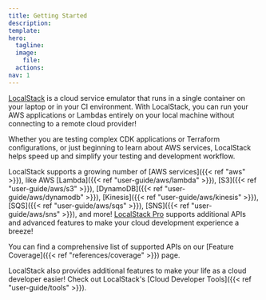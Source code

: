 ```yaml
---
title: Getting Started
description: 
template: 
hero:
  tagline: 
  image:
    file: 
  actions:
nav: 1
---
```


[LocalStack](https://localstack.cloud) is a cloud service emulator that runs in a single container on your laptop or in your CI environment.
With LocalStack, you can run your AWS applications or Lambdas entirely on your local machine without connecting to a remote cloud provider!

Whether you are testing complex CDK applications or Terraform configurations, or just beginning to learn about AWS services, LocalStack helps speed up and simplify your testing and development workflow.

LocalStack supports a growing number of [AWS services]({{< ref "aws" >}}), like AWS [Lambda]({{< ref "user-guide/aws/lambda" >}}), [S3]({{< ref "user-guide/aws/s3" >}}), [DynamoDB]({{< ref "user-guide/aws/dynamodb" >}}), [Kinesis]({{< ref "user-guide/aws/kinesis" >}}), [SQS]({{< ref "user-guide/aws/sqs" >}}), [SNS]({{< ref "user-guide/aws/sns" >}}), and more!
[LocalStack Pro](https://localstack.cloud/pricing) supports additional APIs and advanced features to make your cloud development experience a breeze!

You can find a comprehensive list of supported APIs on our [Feature Coverage]({{< ref "references/coverage" >}}) page.

LocalStack also provides additional features to make your life as a cloud developer easier!
Check out LocalStack's [Cloud Developer Tools]({{< ref "user-guide/tools" >}}).
